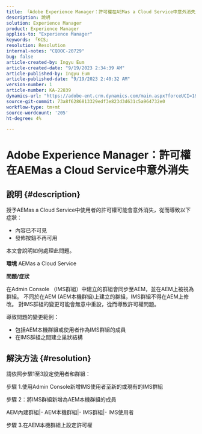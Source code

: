 ```yaml
---
title: 「Adobe Experience Manager：許可權在AEMas a Cloud Service中意外消失」
description: 說明
solution: Experience Manager
product: Experience Manager
applies-to: "Experience Manager"
keywords: 「KCS」
resolution: Resolution
internal-notes: "CQDOC-20729"
bug: false
article-created-by: Ingyu Eum
article-created-date: "9/19/2023 2:34:39 AM"
article-published-by: Ingyu Eum
article-published-date: "9/19/2023 2:40:32 AM"
version-number: 1
article-number: KA-22839
dynamics-url: "https://adobe-ent.crm.dynamics.com/main.aspx?forceUCI=1&pagetype=entityrecord&etn=knowledgearticle&id=7283860f-9556-ee11-be6f-6045bd006268"
source-git-commit: 73a8f6286813329edf3e823d3d631c5a964732e0
workflow-type: tm+mt
source-wordcount: '205'
ht-degree: 4%

---
```


# Adobe Experience Manager：許可權在AEMas a Cloud Service中意外消失

## 說明 {#description}


授予AEMas a Cloud Service中使用者的許可權可能會意外消失，從而導致以下症狀：
- 內容已不可見
- 發佈按鈕不再可用

本文會說明如何處理此問題。

<b>環境</b>
AEMas a Cloud Service



<b>問題/症狀</b>

在Admin Console （IMS群組）中建立的群組會同步至AEM，並在AEM上被視為群組。 不同於在AEM (AEM本機群組)上建立的群組，IMS群組不得在AEM上修改。 對IMS群組的變更可能會無意中重設，從而導致許可權問題。

導致問題的變更範例：
- 包括AEM本機群組或使用者作為IMS群組的成員
- 在IMS群組之間建立巢狀結構


## 解決方法 {#resolution}


請依照步驟1至3設定使用者和群組：

步驟 1.使用Admin Console新增IMS使用者至新的或現有的IMS群組

步驟 2：將IMS群組新增為AEM本機群組的成員

AEM內建群組|- AEM本機群組|- IMS群組|- IMS使用者

步驟 3.在AEM本機群組上設定許可權
